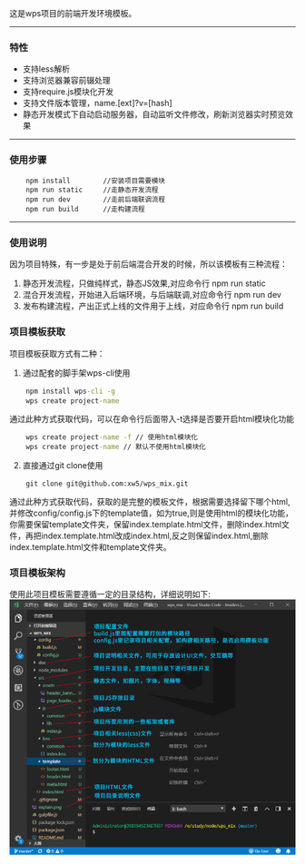 这是wps项目的前端开发环境模板。

---

### 特性

* 支持less解析
* 支持浏览器兼容前辍处理
* 支持require.js模块化开发
* 支持文件版本管理，name.[ext]?v=[hash]
* 静态开发模式下自动启动服务器，自动监听文件修改，刷新浏览器实时预览效果

---

### 使用步骤

``` cmd
    npm install        //安装项目需要模块
    npm run static     //走静态开发流程
    npm run dev        //走前后端联调流程
    npm run build      //走构建流程
```

---

### 使用说明

因为项目特殊，有一步是处于前后端混合开发的时候，所以该模板有三种流程：

1. 静态开发流程，只做纯样式，静态JS效果,对应命令行 npm run static
2. 混合开发流程，开始进入后端环境，与后端联调,对应命令行 npm run dev
3. 发布构建流程，产出正式上线的文件用于上线，对应命令行 npm run build


### 项目模板获取

项目模板获取方式有二种：
1. 通过配套的脚手架wps-cli使用

``` cmd
    npm install wps-cli -g
    wps create project-name
```
通过此种方式获取代码，可以在命令行后面带入-t选择是否要开启html模块化功能
``` cmd
    wps create project-name -f // 使用html模块化
    wps create project-name // 默认不使用html模块化
```

2. 直接通过git clone使用
```
    git clone git@github.com:xw5/wps_mix.git
```

通过此种方式获取代码，获取的是完整的模板文件，根据需要选择留下哪个html,并修改config/config.js下的template值，如为true,则是使用html的模块化功能，你需要保留template文件夹，保留index.template.html文件，删除index.html文件，再把index.template.html改成index.html,反之则保留index.html,删除index.template.html文件和template文件夹。

### 项目模板架构

使用此项目模板需要遵循一定的目录结构，详细说明如下:
![项目模板架构](https://raw.githubusercontent.com/xw5/wps_mix/master/explain.png)